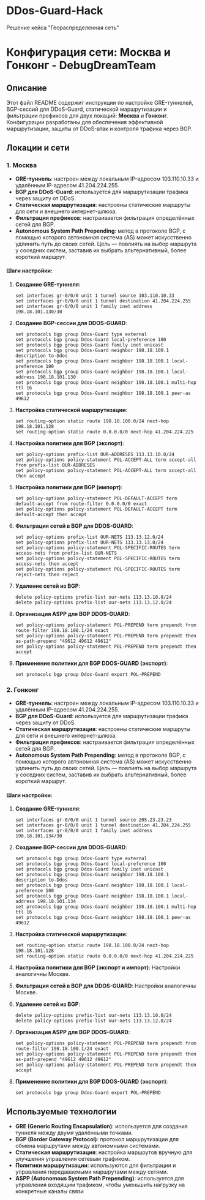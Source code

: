 # DDos-Guard-Hack
Решение кейса "Геораспределенная сеть"

# Конфигурация сети: Москва и Гонконг - DebugDreamTeam

## Описание
Этот файл README содержит инструкции по настройке GRE-туннелей, BGP-сессий для DDoS-Guard, статической маршрутизации и фильтрации префиксов для двух локаций: **Москва** и **Гонконг**. Конфигурации разработаны для обеспечения эффективной маршрутизации, защиты от DDoS-атак и контроля трафика через BGP.

## Локации и сети

### 1. Москва
- **GRE-туннель**: настроен между локальным IP-адресом 103.110.10.33 и удалённым IP-адресом 41.204.224.255.
- **BGP для DDoS-Guard**: используется для маршрутизации трафика через защиту от DDoS.
- **Статическая маршрутизация**: настроены статические маршруты для сети и внешнего интернет-шлюза.
- **Фильтрация префиксов**: настраивается фильтрация определённых сетей для BGP.
- **Autonomous System Path Prepending**: метод в протоколе BGP, с помощью которого автономная система (AS) может искусственно удлинить путь до своих сетей. Цель — повлиять на выбор маршрута у соседних систем, заставив их выбрать альтернативный, более короткий маршрут.

#### Шаги настройки:
1. **Создание GRE-туннеля**:
   ```
   set interfaces gr-0/0/0 unit 1 tunnel source 103.110.10.33
   set interfaces gr-0/0/0 unit 1 tunnel destination 41.204.224.255
   set interfaces gr-0/0/0 unit 1 family inet address 198.18.101.130/30
   ```

2. **Создание BGP-сессии для DDOS-GUARD**:
   ```
   set protocols bgp group Ddos-Guard type external
   set protocols bgp group Ddos-Guard local-preference 100
   set protocols bgp group Ddos-Guard family inet unicast
   set protocols bgp group Ddos-Guard neighbor 198.18.100.1 description to-Ddos
   set protocols bgp group Ddos-Guard neighbor 198.18.100.1 local-preference 100
   set protocols bgp group Ddos-Guard neighbor 198.18.100.1 local-address 198.18.101.130
   set protocols bgp group Ddos-Guard neighbor 198.18.100.1 multi-hop ttl 16
   set protocols bgp group Ddos-Guard neighbor 198.18.100.1 peer-as 49612
   ```

3. **Настройка статической маршрутизации**:
   ```
   set routing-option static route 198.18.100.0/24 next-hop 198.18.101.128
   set routing-option static route 0.0.0.0/0 next-hop 41.204.224.225
   ```

4. **Настройка политики для BGP (экспорт)**:
   ```
   set policy-options prefix-list OUR-ADDRESES 113.13.10.0/24
   set policy-options policy-statement POL-ACCEPT-ALL term accept-all from prefix-list OUR-ADDRESES
   set policy-options policy-statement POL-ACCEPT-ALL term accept-all then accept
   ```

5. **Настройка политики для BGP (импорт)**:
   ```
   set policy-options policy-statement POL-DEFAULT-ACCEPT term default-accept from route-filter 0.0.0.0/0 exact
   set policy-options policy-statement POL-DEFAULT-ACCEPT term default-accept then accept
   ```

6. **Фильтрация сетей в BGP для DDOS-GUARD**:
   ```
   set policy-options prefix-list OUR-NETS 113.13.12.0/24
   set policy-options prefix-list OUR-NETS 113.13.13.0/24
   set policy-options policy-statement POL-SPECIFIC-ROUTES term access-nets from prefix-list OUR-NETS
   set policy-options policy-statement POL-SPECIFIC-ROUTES term access-nets then accept
   set policy-options policy-statement POL-SPECIFIC-ROUTES term reject-nets then reject
   ```

7. **Удаление сетей из BGP**:
   ```
   delete policy-options prefix-list our-nets 113.13.10.0/24
   delete policy-options prefix-list our-nets 113.13.12.0/24
   ```
8. **Организация ASPP для BGP DDOS-GUARD**:
   ```
   set policy-options policy-statement POL-PREPEND term prependt from route-filter 198.18.100.1/24 exact
   set policy-options policy-statement POL-PREPEND term prependt then as-path-prepend "49612 49612 49612"
   set policy-options policy-statement POL-PREPEND term prependt then accept
   ```
9. **Применение политики для BGP DDOS-GUARD (экспорт)**:
   ```
   set protocols bgp group Ddos-Guard export POL-PREPEND
   ```


### 2. Гонконг
- **GRE-туннель**: настроен между локальным IP-адресом 103.110.10.33 и удалённым IP-адресом 41.204.224.255.
- **BGP для DDoS-Guard**: используется для маршрутизации трафика через защиту от DDoS.
- **Статическая маршрутизация**: настроены статические маршруты для сети и внешнего интернет-шлюза.
- **Фильтрация префиксов**: настраивается фильтрация определённых сетей для BGP.
- **Autonomous System Path Prepending**: метод в протоколе BGP, с помощью которого автономная система (AS) может искусственно удлинить путь до своих сетей. Цель — повлиять на выбор маршрута у соседних систем, заставив их выбрать альтернативный, более короткий маршрут.

#### Шаги настройки:
1. **Создание GRE-туннеля**:
   ```
   set interfaces gr-0/0/0 unit 1 tunnel source 205.23.23.23
   set interfaces gr-0/0/0 unit 1 tunnel destination 41.204.224.255
   set interfaces gr-0/0/0 unit 1 family inet address 198.18.101.134/30
   ```

2. **Создание BGP-сессии для DDOS-GUARD**:
   ```
   set protocols bgp group Ddos-Guard type external
   set protocols bgp group Ddos-Guard local-preference 100
   set protocols bgp group Ddos-Guard family inet unicast
   set protocols bgp group Ddos-Guard neighbor 198.18.100.1 description to-Ddos
   set protocols bgp group Ddos-Guard neighbor 198.18.100.1 local-preference 100
   set protocols bgp group Ddos-Guard neighbor 198.18.100.1 local-address 198.18.101.134
   set protocols bgp group Ddos-Guard neighbor 198.18.100.1 multi-hop ttl 16
   set protocols bgp group Ddos-Guard neighbor 198.18.100.1 peer-as 49612
   ```

3. **Настройка статической маршрутизации**:
   ```
   set routing-option static route 198.18.100.0/24 next-hop 198.18.101.128
   set routing-option static route 0.0.0.0/0 next-hop 41.204.224.225
   ```

4. **Настройка политики для BGP (экспорт и импорт)**:
   Настройки аналогичны Москве.

5. **Фильтрация сетей в BGP для DDOS-GUARD**:
   Настройки аналогичны Москве.

6. **Удаление сетей из BGP**:
   ```
   delete policy-options prefix-list our-nets 113.13.10.0/24
   delete policy-options prefix-list our-nets 113.13.12.0/24
   ```
7. **Организация ASPP для BGP DDOS-GUARD**:
   ```
   set policy-options policy-statement POL-PREPEND term prependt from route-filter 198.18.100.1/24 exact
   set policy-options policy-statement POL-PREPEND term prependt then as-path-prepend "49612 49612 49612"
   set policy-options policy-statement POL-PREPEND term prependt then accept
   ```
8. **Применение политики для BGP DDOS-GUARD (экспорт)**:
   ```
   set protocols bgp group Ddos-Guard export POL-PREPEND
   ``` 

## Используемые технологии
- **GRE (Generic Routing Encapsulation)**: используется для создания туннеля между двумя удалёнными точками.
- **BGP (Border Gateway Protocol)**: протокол маршрутизации для обмена маршрутами между автономными системами.
- **Статическая маршрутизация**: настройка маршрутов вручную для улучшения управления сетевым трафиком.
- **Политики маршрутизации**: используются для фильтрации и управления передаваемыми маршрутами между сетями.
- **ASPP (Autonomous System Path Prepending)**: используется для управления входящим трафиком, чтобы уменьшить нагрузку на конкретные каналы связи 
